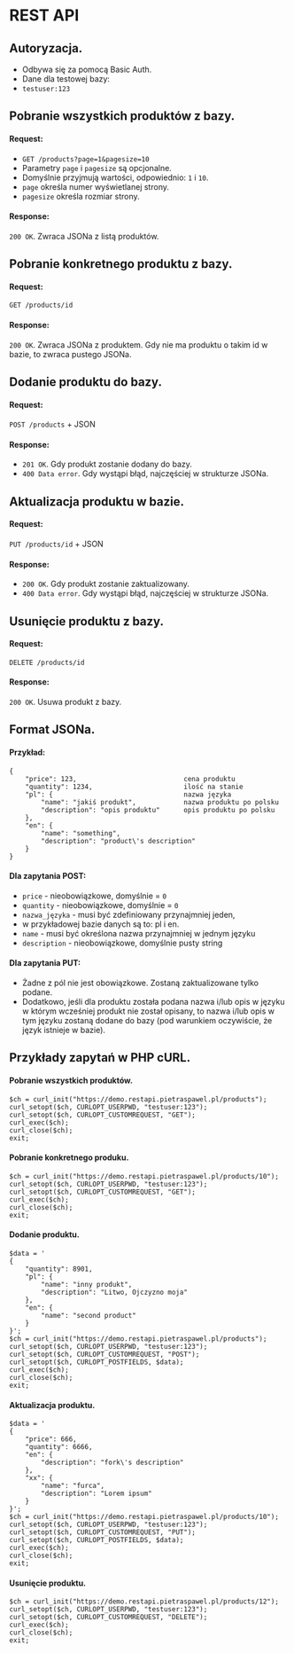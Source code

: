 # REST API

## Autoryzacja.
* Odbywa się za pomocą Basic Auth.
* Dane dla testowej bazy:
* `testuser:123`

## Pobranie wszystkich produktów z bazy.
#### Request:
* `GET /products?page=1&pagesize=10`
* Parametry `page` i `pagesize` są opcjonalne.
* Domyślnie przyjmują wartości, odpowiednio: `1` i `10`.
* `page` określa numer wyświetlanej strony.
* `pagesize` określa rozmiar strony.

#### Response:
`200 OK`. Zwraca JSONa z listą produktów.

## Pobranie konkretnego produktu z bazy.
#### Request:
`GET /products/id`
#### Response:
`200 OK`. Zwraca JSONa z produktem. Gdy nie ma produktu o takim id w bazie, to zwraca pustego JSONa.

## Dodanie produktu do bazy.
#### Request:
`POST /products` + JSON
#### Response:
* `201 OK`. Gdy produkt zostanie dodany do bazy.
* `400 Data error`. Gdy wystąpi błąd, najczęściej w strukturze JSONa.

## Aktualizacja produktu w bazie.
#### Request:
`PUT /products/id` + JSON
#### Response:
* `200 OK`. Gdy produkt zostanie zaktualizowany.
* `400 Data error`. Gdy wystąpi błąd, najczęściej w strukturze JSONa.

## Usunięcie produktu z bazy.
#### Request:
`DELETE /products/id`
#### Response:
`200 OK`. Usuwa produkt z bazy.

## Format JSONa.
#### Przykład:
```
{
    "price": 123,                           cena produktu
    "quantity": 1234,                       ilość na stanie
    "pl": {                                 nazwa języka
        "name": "jakiś produkt",            nazwa produktu po polsku
        "description": "opis produktu"      opis produktu po polsku
    },
    "en": {
        "name": "something",            
        "description": "product\'s description"     
    }
}
```

#### Dla zapytania POST:
* `price` - nieobowiązkowe, domyślnie = `0`
* `quantity` - nieobowiązkowe, domyślnie = `0`
* `nazwa_języka` - musi być zdefiniowany przynajmniej jeden, 
* w przykładowej bazie danych są to: pl i en.
* `name` - musi być określona nazwa przynajmniej w jednym języku
* `description` - nieobowiązkowe, domyślnie pusty string

#### Dla zapytania PUT:
* Żadne z pól nie jest obowiązkowe. Zostaną zaktualizowane tylko podane. 
* Dodatkowo, jeśli dla produktu została podana nazwa i/lub opis w języku w którym 
wcześniej produkt nie został opisany, to nazwa i/lub opis w tym języku zostaną 
dodane do bazy (pod warunkiem oczywiście, że język istnieje w bazie).

## Przykłady zapytań w PHP cURL.
#### Pobranie wszystkich produktów.
```
$ch = curl_init("https://demo.restapi.pietraspawel.pl/products");
curl_setopt($ch, CURLOPT_USERPWD, "testuser:123");
curl_setopt($ch, CURLOPT_CUSTOMREQUEST, "GET");
curl_exec($ch);
curl_close($ch);
exit;
```

#### Pobranie konkretnego produku.
```
$ch = curl_init("https://demo.restapi.pietraspawel.pl/products/10");
curl_setopt($ch, CURLOPT_USERPWD, "testuser:123");
curl_setopt($ch, CURLOPT_CUSTOMREQUEST, "GET");
curl_exec($ch);
curl_close($ch);
exit;
```

#### Dodanie produktu.
```
$data = '
{
    "quantity": 8901,
    "pl": {
        "name": "inny produkt",
        "description": "Litwo, Ojczyzno moja"
    },
    "en": {
        "name": "second product"
    }
}';
$ch = curl_init("https://demo.restapi.pietraspawel.pl/products");
curl_setopt($ch, CURLOPT_USERPWD, "testuser:123");
curl_setopt($ch, CURLOPT_CUSTOMREQUEST, "POST");
curl_setopt($ch, CURLOPT_POSTFIELDS, $data);
curl_exec($ch);
curl_close($ch);
exit;
```

#### Aktualizacja produktu.
```
$data = '
{
    "price": 666,
    "quantity": 6666,
    "en": {
        "description": "fork\'s description"
    },
    "xx": {
        "name": "furca",
        "description": "Lorem ipsum"
    }
}';
$ch = curl_init("https://demo.restapi.pietraspawel.pl/products/10");
curl_setopt($ch, CURLOPT_USERPWD, "testuser:123");
curl_setopt($ch, CURLOPT_CUSTOMREQUEST, "PUT");
curl_setopt($ch, CURLOPT_POSTFIELDS, $data);
curl_exec($ch);
curl_close($ch);
exit;
```

#### Usunięcie produktu.
```
$ch = curl_init("https://demo.restapi.pietraspawel.pl/products/12");
curl_setopt($ch, CURLOPT_USERPWD, "testuser:123");
curl_setopt($ch, CURLOPT_CUSTOMREQUEST, "DELETE");
curl_exec($ch);
curl_close($ch);
exit;
```
